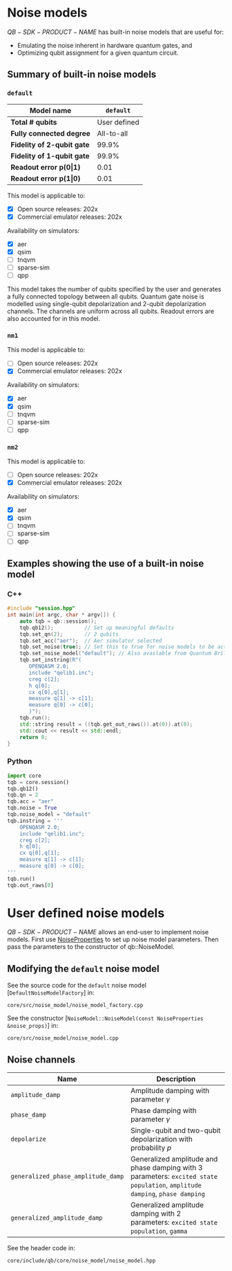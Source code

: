 # Noise models

$QB-SDK-PRODUCT-NAME$ has built-in noise models that are useful for:
* Emulating the noise inherent in hardware quantum gates, and
* Optimizing qubit assignment for a given quantum circuit.

## Summary of built-in noise models

### `default`
| Model name | `default` |
| ---- | ---- |
| **Total # qubits** | User defined |
| **Fully connected degree** | All-to-all |
| **Fidelity of 2-qubit gate** | 99.9% |
| **Fidelity of 1-qubit gate** | 99.9% |
| **Readout error p(0\|1)** | 0.01 |
| **Readout error p(1\|0)** | 0.01 |

This model is applicable to:

- [X] Open source releases: 202x
- [X] Commercial emulator releases: 202x

Availability on simulators:
- [x] aer
- [x] qsim
- [ ] tnqvm
- [ ] sparse-sim
- [ ] qpp

This model takes the number of qubits specified by the user and generates a fully connected topology between all qubits.  Quantum gate noise is modelled using single-qubit depolarization and 2-qubit depolarization channels.  The channels are uniform across all qubits.  Readout errors are also accounted for in this model.

### `nm1`

This model is applicable to:

- [ ] Open source releases: 202x
- [X] Commercial emulator releases: 202x

Availability on simulators:
- [x] aer
- [x] qsim
- [ ] tnqvm
- [ ] sparse-sim
- [ ] qpp

### `nm2`

This model is applicable to:

- [ ] Open source releases: 202x
- [X] Commercial emulator releases: 202x

Availability on simulators:
- [x] aer
- [x] qsim
- [ ] tnqvm
- [ ] sparse-sim
- [ ] qpp

## Examples showing the use of a built-in noise model
### C++
```c++
#include "session.hpp"
int main(int argc, char * argv[]) {
    auto tqb = qb::session();
    tqb.qb12();          // Set up meaningful defaults
    tqb.set_qn(2);       // 2 qubits
    tqb.set_acc("aer");  // Aer simulator selected
    tqb.set_noise(true); // Set this to true for noise models to be active
    tqb.set_noise_model("default"); // Also available from Quantum Brilliance: "nm1" , "nm2"
    tqb.set_instring(R"(
       OPENQASM 2.0;
       include "qelib1.inc";
       creg c[2];
       h q[0];
       cx q[0],q[1];
       measure q[1] -> c[1];
       measure q[0] -> c[0];
       )");
    tqb.run();
    std::string result = ((tqb.get_out_raws()).at(0)).at(0);
    std::cout << result << std::endl;
    return 0;
}
```
### Python
```python
import core
tqb = core.session()
tqb.qb12()
tqb.qn = 2
tqb.acc = "aer"
tqb.noise = True
tqb.noise_model = "default"
tqb.instring = '''
    OPENQASM 2.0;
    include "qelib1.inc";
    creg c[2];
    h q[0];
    cx q[0],q[1];
    measure q[1] -> c[1];
    measure q[0] -> c[0];
'''
tqb.run()
tqb.out_raws[0]
```

# User defined noise models

$QB-SDK-PRODUCT-NAME$ allows an end-user to implement noise models. First use  <a href="../_cpp_api/structqb_1_1NoiseProperties.html">NoiseProperties</a> to set up noise model parameters.  Then pass the parameters to the constructor of qb::NoiseModel.

## Modifying the `default` noise model

See the source code for the `default` noise model [`DefaultNoiseModelFactory`] in:

`core/src/noise_model/noise_model_factory.cpp`

See the constructor [`NoiseModel::NoiseModel(const NoiseProperties &noise_props)`] in:

`core/src/noise_model/noise_model.cpp`

## Noise channels
| Name | Description |
| ---- | ---- |
| `amplitude_damp` | Amplitude damping with parameter $\gamma$ |
| `phase_damp` | Phase damping with parameter $\gamma$ |
| `depolarize` | Single-qubit and two-qubit depolarization with probability $p$ |
| `generalized_phase_amplitude_damp` | Generalized amplitude and phase damping with 3 parameters: `excited state population`, `amplitude damping`, `phase damping` |
| `generalized_amplitude_damp` | Generalized amplitude damping with 2 parameters: `excited state population`, `gamma` |

See the header code in:

`core/include/qb/core/noise_model/noise_model.hpp`
